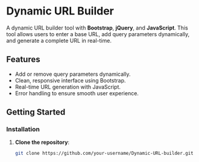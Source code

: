 # Dynamic URL Builder

A dynamic URL builder tool with **Bootstrap**, **jQuery**, and **JavaScript**. This tool allows users to enter a base URL, add query parameters dynamically, and generate a complete URL in real-time.

## Features

- Add or remove query parameters dynamically.
- Clean, responsive interface using Bootstrap.
- Real-time URL generation with JavaScript.
- Error handling to ensure smooth user experience.

## Getting Started

### Installation

1. **Clone the repository**:

   ```bash
   git clone https://github.com/your-username/Dynamic-URL-builder.git
